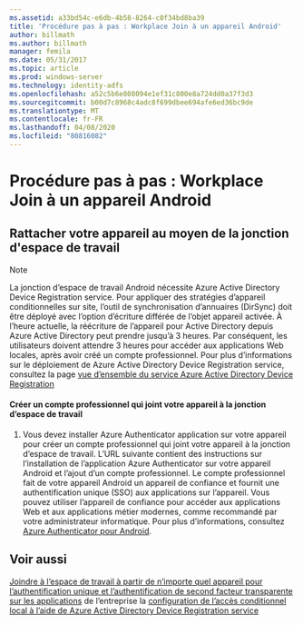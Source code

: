 ```yaml
---
ms.assetid: a33bd54c-e6db-4b58-8264-c0f34bd8ba39
title: 'Procédure pas à pas : Workplace Join à un appareil Android'
author: billmath
ms.author: billmath
manager: femila
ms.date: 05/31/2017
ms.topic: article
ms.prod: windows-server
ms.technology: identity-adfs
ms.openlocfilehash: a52c5b6e808094e1ef31c800e8a724dd0a37f3d3
ms.sourcegitcommit: b00d7c8968c4adc8f699dbee694afe6ed36bc9de
ms.translationtype: MT
ms.contentlocale: fr-FR
ms.lasthandoff: 04/08/2020
ms.locfileid: "80816082"
---
```

# <a name="walkthrough-workplace-join-to-an-android-device"></a>Procédure pas à pas : Workplace Join à un appareil Android



## <a name="join-your-device-with-workplace-join"></a>Rattacher votre appareil au moyen de la jonction d'espace de travail

> [!NOTE]
> La jonction d’espace de travail Android nécessite Azure Active Directory Device Registration service. Pour appliquer des stratégies d’appareil conditionnelles sur site, l’outil de synchronisation d’annuaires (DirSync) doit être déployé avec l’option d’écriture différée de l’objet appareil activée. À l’heure actuelle, la réécriture de l’appareil pour Active Directory depuis Azure Active Directory peut prendre jusqu’à 3 heures. Par conséquent, les utilisateurs doivent attendre 3 heures pour accéder aux applications Web locales, après avoir créé un compte professionnel. Pour plus d’informations sur le déploiement de Azure Active Directory Device Registration service, consultez la page [vue d’ensemble du service Azure Active Directory Device Registration](https://msdn.microsoft.com/library/azure/dn788908.aspx)

#### <a name="create-a-work-account-that-joins-your-device-with-workplace-join"></a>Créer un compte professionnel qui joint votre appareil à la jonction d’espace de travail

1.  Vous devez installer Azure Authenticator application sur votre appareil pour créer un compte professionnel qui joint votre appareil à la jonction d’espace de travail. L’URL suivante contient des instructions sur l’installation de l’application Azure Authenticator sur votre appareil Android et l’ajout d’un compte professionnel. Le compte professionnel fait de votre appareil Android un appareil de confiance et fournit une authentification unique (SSO) aux applications sur l’appareil. Vous pouvez utiliser l’appareil de confiance pour accéder aux applications Web et aux applications métier modernes, comme recommandé par votre administrateur informatique. Pour plus d’informations, consultez [Azure Authenticator pour Android](https://docs.microsoft.com/azure/multi-factor-authentication/end-user/microsoft-authenticator-app-how-to).

## <a name="see-also"></a>Voir aussi
[Joindre à l’espace de travail à partir de n’importe quel appareil pour l’authentification unique et l’authentification de second facteur transparente sur les applications](Join-to-Workplace-from-Any-Device-for-SSO-and-Seamless-Second-Factor-Authentication-Across-Company-Applications.md) de l’entreprise
la [configuration de l’accès conditionnel local à l’aide de Azure Active Directory Device Registration service](https://docs.microsoft.com/azure/active-directory/active-directory-device-registration-on-premises-setup)


